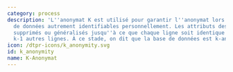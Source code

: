 ```yaml
---
category: process
description: 'L''anonymat K est utilisé pour garantir l''anonymat lors de la divulgation
  de données autrement identifiables personnellement. Les attributs des données sont
  supprimés ou généralisés jusqu''à ce que chaque ligne soit identique à au moins
  k-1 autres lignes. À ce stade, on dit que la base de données est k-anonyme. '
icon: /dtpr-icons/k_anonymity.svg
id: k_anonymity
name: K-Anonymat
---
```

